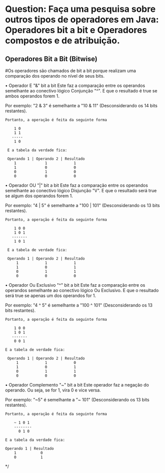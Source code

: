 # Question: Faça uma pesquisa sobre outros tipos de operadores em Java: Operadores bit a bit e Operadores compostos e de atribuição.

## Operadores Bit a Bit (Bitwise)
#Os operadores são chamados de bit a bit porque realizam uma comparação dos operando no nível de seus bits.

• Operador E "&" bit a bit
Este faz a comparação entre os operandos semelhante ao conectivo lógico Conjunção "^". E que o resultado é true se ambos operandos forem 1.

Por exemplo:
    "2 & 3" é semelhante a "10 & 11" (Desconsiderando os 14 bits restantes).

    Portanto, a operação é feita da seguinte forma

        1 0
        1 1
       -----
        1 0

     E a tabela da verdade fica:

     Operando 1 | Operando 2 | Resultado
        1             1            1
        1             0            0
        0             1            0
        0             0            0



• Operador OU "|" bit a bit
Este faz a comparação entre os operandos semelhante ao conectivo lógico Disjunção "V". E que o resultado será true se algum dos operandos forem 1.

Por exemplo:
    "4 | 5" é semelhante a "100 | 101" (Desconsiderando os 13 bits restantes).

    Portanto, a operação é feita da seguinte forma

        1 0 0
        1 0 1
       -------
        1 0 1

     E a tabela de verdade fica:

     Operando 1 | Operando 2 | Resultado
         1            1            1
         1            0            1
         0            1            1
         0            0            0


• Operador Ou Exclusivo "^" bit a bit
Este faz a comparação entre os operandos semelhante ao conectivo lógico Ou Exclusivo. E que o resultado será true se apenas um dos operandos for 1.

Por exemplo:
    "4 ^ 5" é semelhante a "100 ^ 101" (Desconsiderando os 13 bits restantes).

    Portanto, a operação é feita da seguinte forma

        1 0 0
        1 0 1
       -------
        0 0 1

    E a tabela de verdade fica:

     Operando 1 | Operando 2 | Resultado
         1            1            0
         1            0            1
         0            1            1
         0            0            0


• Operador Complemento "~" bit a bit
Este operador faz a negação do operando. Ou seja, se for 1, vira 0 e vice versa.

Por exemplo:
    "~5" é semelhante a "~ 101" (Desconsiderando os 13 bits restantes).

    Portanto, a operação é feita da seguinte forma

        ~ 1 0 1
        --------
          0 1 0

    E a tabela da verdade fica:

    Operando 1 | Resultado
        1           0
        0           1

*/
